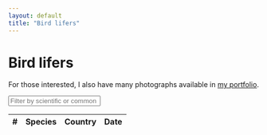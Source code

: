 ```yaml
---
layout: default
title: "Bird lifers"
---
```


# Bird lifers

For those interested, I also have many photographs available in [my portfolio](https://chrisdown.photo/).

<link rel="stylesheet" href="https://unpkg.com/leaflet@1.7.1/dist/leaflet.css"/>
<script src="https://unpkg.com/leaflet@1.7.1/dist/leaflet.js"></script>
<link rel="stylesheet" href="https://cdnjs.cloudflare.com/ajax/libs/leaflet.fullscreen/3.0.1/Control.FullScreen.min.css" />
<script src="https://cdnjs.cloudflare.com/ajax/libs/leaflet.fullscreen/3.0.1/Control.FullScreen.min.js"></script>
<link rel="stylesheet" href="https://cdnjs.cloudflare.com/ajax/libs/leaflet.markercluster/1.4.1/MarkerCluster.css"/>
<link rel="stylesheet" href="https://cdnjs.cloudflare.com/ajax/libs/leaflet.markercluster/1.4.1/MarkerCluster.Default.css"/>
<script src="https://cdnjs.cloudflare.com/ajax/libs/leaflet.markercluster/1.4.1/leaflet.markercluster.js"></script>
<script src="/birds/sorttable.js"></script>

<div id="map"></div>
<div id="filters">
    <input type="text" id="name-filter" placeholder="Filter by scientific or common name..." oninput="applyFilters()">
</div>
<div id="sightings-table-container">
    <table id="sightings-table" class="sortable">
        <thead>
            <tr>
                <th>#</th>
                <th>Species</th>
                <th>Country</th>
                <th>Date</th>
            </tr>
        </thead>
        <tbody>
            <!-- Rows will be added here dynamically -->
        </tbody>
    </table>
</div>

<script>
    const shadowSize = 20;
    const toggleShadows = () => {
        const container = document.getElementById(
            'sightings-table-container');
        const hasTopContent = container.scrollTop > shadowSize;
        const isScrollable = container.scrollHeight > container
            .clientHeight;
        const hasBottomContent = isScrollable && (container.scrollTop <
            container.scrollHeight - container.offsetHeight - shadowSize
        );

        container.classList.toggle('has-top-content', hasTopContent);
        container.classList.toggle('has-bottom-content', hasBottomContent);
    };
    document.addEventListener("DOMContentLoaded", () => {
        const container = document.getElementById(
            'sightings-table-container');
        container.addEventListener('scroll', toggleShadows);
    });

    const map = L.map('map', {
            fullscreenControl: true,
            fullscreenControlOptions: {
                forceSeparateButton: true,
                position: 'topright'
            }
        })
        .fitWorld();

    const zoomLevel = 18;
    L.tileLayer('https://{s}.tile.openstreetmap.org/{z}/{x}/{y}.png', {
            maxZoom: zoomLevel
        })
        .addTo(map);

    const southWest = L.latLng(-90, -180);
    const northEast = L.latLng(90, 180);
    const bounds = L.latLngBounds(southWest, northEast);

    map.setMaxBounds(bounds);
    map.on('drag', function() {
        map.panInsideBounds(bounds, { animate: false });
    });

    L.Control.textbox = L.Control.extend({
        onAdd: function(map) {
            const text = L.DomUtil.create('span');
            text.id = "bird_tips";
            text.innerHTML =
                "<span style='background-color: rgba(255, 255, 255, 0.5); padding: 0.2em'>Click an entry in the table to focus the map</span>";
            return text;
        },
        onRemove: function(map) {}
    });
    L.control.textbox = function(opts) {
        return new L.Control.textbox(opts);
    }
    L.control.textbox({
            position: 'bottomleft'
        })
        .addTo(map);

    const markers = L.markerClusterGroup({
        maxClusterRadius: 25
    });

    const sightings = [["2024-05-26 14:32", "Alpine Swift", "Tachymarptis melba", 40.6443407, 14.6107429, "Italy"], ["2024-05-25 14:23", "Sardinian Warbler", "Curruca melanocephala", 40.6490226, 14.6176381, "Italy"], ["2024-05-25 14:22", "Spotted Flycatcher", "Muscicapa striata", 40.6491529, 14.617778, "Italy"], ["2024-05-25 09:25", "European Serin", "Serinus serinus", 40.6503568, 14.6421236, "Italy"], ["2024-05-24 13:48", "Italian Sparrow", "Passer italiae", 40.6494499, 14.4087511, "Italy"], ["2024-05-24 13:41", "Yellow-legged Gull", "Larus michahellis", 40.6494385, 14.4087543, "Italy"], ["2024-05-19 22:41", "Boat-tailed Grackle", "Quiscalus major", 40.5907086, -73.6041775, "United States"], ["2024-05-19 22:39", "Piping Plover", "Charadrius melodus", 40.5906904, -73.6049041, "United States"], ["2024-05-19 14:22", "White-eyed Vireo", "Vireo griseus", 40.6178467, -73.8254754, "United States"], ["2024-05-19 14:03", "Eastern Towhee", "Pipilo erythrophthalmus", 40.621966, -73.8272467, "United States"], ["2024-05-19 13:32", "Red-breasted Merganser", "Mergus serrator", 40.6212115, -73.8315538, "United States"], ["2024-05-19 13:30", "American Oystercatcher", "Haematopus palliatus", 40.6211977, -73.8315216, "United States"], ["2024-05-19 13:00", "White-rumped Sandpiper", "Calidris fuscicollis", 40.6156693, -73.8336497, "United States"], ["2024-05-19 12:25", "Least Tern", "Sternula antillarum", 40.6161075, -73.8287195, "United States"], ["2024-05-19 12:20", "Willow Flycatcher", "Empidonax traillii", 40.6163313, -73.8274135, "United States"], ["2024-05-19 11:26", "Carolina Chickadee", "Poecile carolinensis", 40.6205174, -73.8239245, "United States"], ["2024-05-19 11:04", "Ruddy Duck", "Oxyura jamaicensis", 40.6213356, -73.8227259, "United States"], ["2024-05-19 10:37", "Blackpoll Warbler", "Setophaga striata", 40.6184987, -73.8237163, "United States"], ["2024-05-13 23:08", "Great Black-backed Gull", "Larus marinus", 40.7851345, -73.9667263, "United States"], ["2024-05-12 23:37", "Blue-grey Gnatcatcher", "Polioptila caerulea", 41.5028442, -74.54906, "United States"], ["2024-05-12 23:29", "Cerulean Warbler", "Setophaga cerulea", 41.5024245, -74.5495603, "United States"], ["2024-05-12 21:43", "Red-eyed Vireo", "Vireo olivaceus", 41.5381751, -74.5188497, "United States"], ["2024-05-12 19:06", "Carolina Wren", "Thryothorus ludovicianus", 41.7151827, -74.1380997, "United States"], ["2024-05-12 18:30", "Tufted Titmouse", "Baeolophus bicolor", 41.7200376, -74.1391076, "United States"], ["2024-05-12 18:30", "Eastern Phoebe", "Sayornis phoebe", 41.7200376, -74.1391076, "United States"], ["2024-05-12 18:01", "Field Sparrow", "Spizella pusilla", 41.7176267, -74.1389068, "United States"], ["2024-05-12 17:53", "Red-shouldered Hawk", "Buteo lineatus", 41.7153239, -74.1382602, "United States"], ["2024-05-11 21:47", "Eastern Bluebird", "Sialia sialis", 41.2916943, -72.6131297, "United States"], ["2024-05-11 21:15", "Glossy Ibis", "Plegadis falcinellus", 41.253697279944525, -72.54243210179938, "United States"], ["2024-05-11 21:05", "Orchard Oriole", "Icterus spurius", 41.292433, -72.6120903, "United States"], ["2024-05-09 15:04", "Marsh Wren", "Cistothorus palustris", 47.6563926, -122.2966552, "United States"], ["2024-05-09 15:01", "Cedar Waxwing", "Bombycilla cedrorum", 47.656392, -122.2963107, "United States"], ["2024-05-09 14:40", "Brown Creeper", "Certhia americana", 47.6561376, -122.2916461, "United States"], ["2024-05-09 14:28", "Northern Flicker", "Colaptes auratus", 47.6558958, -122.2910698, "United States"], ["2024-05-09 14:16", "Golden-crowned Sparrow", "Zonotrichia atricapilla", 47.6542126, -122.2923522, "United States"], ["2024-05-06 21:06", "Sora", "Porzana carolina", 41.6250414, -83.2019617, "United States"], ["2024-05-06 10:24", "Glaucous Gull", "Larus hyperboreus", 41.628270598000015, -83.20059448599999, "United States"], ["2024-05-06 10:24", "Bonaparte's Gull", "Chroicocephalus philadelphia", 41.62827059792516, -83.20059448558548, "United States"], ["2024-05-06 00:14", "Trumpeter Swan", "Cygnus buccinator", 41.607937004050264, -83.10270735923079, "United States"], ["2024-05-05 21:33", "American Coot", "Fulica americana", 41.6261582, -83.1882907, "United States"], ["2024-05-05 16:32", "Brown Thrasher", "Toxostoma rufum", 41.6284047, -83.1930356, "United States"], ["2024-05-05 15:43", "Forster's Tern", "Sterna forsteri", 41.6291468, -83.1935655, "United States"], ["2024-05-05 15:42", "Blue-winged Warbler", "Vermivora cyanoptera", 41.6291468, -83.1935655, "United States"], ["2024-05-05 14:40", "Magnolia Warbler", "Setophaga magnolia", 41.6291745, -83.1935798, "United States"], ["2024-05-05 13:37", "Bay-breasted Warbler", "Setophaga castanea", 41.6290989, -83.193577, "United States"], ["2024-05-04 21:59", "Blackburnian Warbler", "Setophaga fusca", 41.6278623, -83.1923188, "United States"], ["2024-05-04 20:35", "Common Yellowthroat", "Geothlypis trichas", 41.6084298, -83.2086428, "United States"], ["2024-05-04 20:22", "Rose-breasted Grosbeak", "Pheucticus ludovicianus", 41.6102621, -83.2086973, "United States"], ["2024-05-04 19:49", "Veery", "Catharus fuscescens", 41.6086384, -83.2080788, "United States"], ["2024-05-04 16:22", "Scarlet Tanager", "Piranga olivacea", 41.6271943, -83.1909547, "United States"], ["2024-05-04 15:30", "Grey-cheeked Thrush", "Catharus minimus", 41.6268945, -83.1896931, "United States"], ["2024-05-04 14:42", "Merlin", "Falco columbarius", 41.6265065, -83.1872101, "United States"], ["2024-05-04 14:35", "Rusty Blackbird", "Euphagus carolinus", 41.6264741, -83.1874963, "United States"], ["2024-05-04 13:21", "Warbling Vireo", "Vireo gilvus", 41.6277292, -83.1920477, "United States"], ["2024-05-04 13:11", "Lincoln's Sparrow", "Melospiza lincolnii", 41.6275577, -83.1916308, "United States"], ["2024-05-04 13:07", "White-throated Sparrow", "Zonotrichia albicollis", 41.6274733, -83.191713, "United States"], ["2024-05-04 13:00", "Eastern Screech Owl", "Megascops asio", 41.6274004, -83.1918193, "United States"], ["2024-05-04 12:20", "Black-throated Blue Warbler", "Setophaga caerulescens", 41.6279982, -83.1924602, "United States"], ["2024-05-04 12:11", "Red-headed Woodpecker", "Melanerpes erythrocephalus", 41.6282464, -83.1924508, "United States"], ["2024-05-04 11:55", "Northern Parula", "Setophaga americana", 41.6291063, -83.1935418, "United States"], ["2024-05-04 11:48", "Palm Warbler", "Setophaga palmarum", 41.629112, -83.1934999, "United States"], ["2024-05-04 11:41", "Ruby-crowned Kinglet", "Corthylio calendula", 41.628991, -83.1934281, "United States"], ["2024-05-04 11:27", "Nashville Warbler", "Leiothlypis ruficapilla", 41.6290222, -83.1934128, "United States"], ["2024-05-04 11:17", "Myrtle Warbler", "Setophaga coronata", 41.62912, -83.1934902, "United States"], ["2024-05-04 10:53", "Cape May Warbler", "Setophaga tigrina", 41.62916871470567, -83.1931852833179, "United States"], ["2024-04-21 16:19", "Mediterranean Gull", "Ichthyaetus melanocephalus", 52.9663644, 0.6039474, "United Kingdom"], ["2024-04-21 13:45", "Sedge Warbler", "Acrocephalus schoenobaenus", 52.9659223, 0.6037192, "United Kingdom"], ["2024-04-21 11:34", "Ruff", "Calidris pugnax", 52.9686445, 0.6046473, "United Kingdom"], ["2024-04-20 15:22", "Dartford Warbler", "Curruca undata", 52.2578319, 1.6269808, "United Kingdom"], ["2024-04-20 11:50", "Barnacle Goose", "Branta leucopsis", 52.2428317, 1.6267392, "United Kingdom"], ["2024-04-13 15:22", "Eurasian Blackcap", "Sylvia atricapilla", 51.5081063, -0.1757216, "United Kingdom"], ["2024-04-07 16:03", "Sand Martin", "Riparia riparia", 51.4779328, -0.2286148, "United Kingdom"], ["2024-04-07 11:17", "Willow Warbler", "Phylloscopus trochilus", 51.47628, -0.23600909999998976, "United Kingdom"], ["2024-03-29 17:48", "Mandarin Duck", "Aix galericulata", 51.5059188, -0.1679847, "United Kingdom"], ["2024-02-12 12:34", "Great Grey Shrike", "Lanius excubitor", 59.8601002, 17.6337723, "Sweden"], ["2024-02-10 13:56", "Common Goldeneye", "Bucephala clangula", 59.3229375, 18.087791299999992, "Sweden"], ["2024-02-10 11:58", "Hooded Crow", "Corvus cornix", 59.33316600000003, 18.075565399999988, "Sweden"], ["2023-12-14 15:55", "Common Black Hawk", "Buteogallus anthracinus", 9.7788056, -84.6257402, "Costa Rica"], ["2023-12-14 14:52", "Boat-billed Heron", "Cochlearius cochlearius", 9.7881964, -84.6354582, "Costa Rica"], ["2023-12-14 14:39", "Semipalmated Plover", "Charadrius semipalmatus", 9.7866461, -84.6394737, "Costa Rica"], ["2023-12-14 14:21", "Amazon Kingfisher", "Chloroceryle amazona", 9.7844634, -84.6313994, "Costa Rica"], ["2023-12-14 14:06", "Northern Rough-winged Swallow", "Stelgidopteryx serripennis", 9.7789848, -84.6262147, "Costa Rica"], ["2023-12-13 21:06", "Tricolored Heron", "Egretta tricolor", 9.7793099, -84.6374841, "Costa Rica"], ["2023-12-13 20:56", "Mangrove Vireo", "Vireo pallens", 9.7828565, -84.635223, "Costa Rica"], ["2023-12-13 20:43", "White-lored Gnatcatcher", "Polioptila albiloris", 9.7827542, -84.6350527, "Costa Rica"], ["2023-12-13 20:39", "Common Tody-Flycatcher", "Todirostrum cinereum", 9.7828462, -84.6350034, "Costa Rica"], ["2023-12-13 20:38", "Cinnamon Becard", "Pachyramphus cinnamomeus", 9.7828469, -84.6349781, "Costa Rica"], ["2023-12-13 19:54", "Yellow-naped Amazon", "Amazona auropalliata", 9.7605678, -84.6277314, "Costa Rica"], ["2023-12-13 19:46", "Franklin's Gull", "Leucophaeus pipixcan", 9.759086, -84.6281891, "Costa Rica"], ["2023-12-13 19:43", "Laughing Gull", "Leucophaeus atricilla", 9.7593668, -84.6281091, "Costa Rica"], ["2023-12-13 17:23", "Northern Barred Woodcreeper", "Dendrocolaptes sanctithomae", 9.7983046, -84.5968739, "Costa Rica"], ["2023-12-13 17:19", "Streaked Flycatcher", "Myiodynastes maculatus", 9.7986867, -84.5971473, "Costa Rica"], ["2023-12-13 17:18", "Black-bellied Wren", "Pheugopedius fasciatoventris", 9.798634, -84.5970423, "Costa Rica"], ["2023-12-13 17:05", "Spot-crowned Euphonia", "Euphonia imitans", 9.7985377, -84.5976216, "Costa Rica"], ["2023-12-13 17:04", "Gartered Trogon", "Trogon caligatus", 9.7986136, -84.5976239, "Costa Rica"], ["2023-12-13 16:58", "Slaty-headed Tody-Flycatcher", "Poecilotriccus sylvia", 9.7985926, -84.5975313, "Costa Rica"], ["2023-12-13 16:56", "Prothonotary Warbler", "Protonotaria citrea", 9.7985747, -84.5976968, "Costa Rica"], ["2023-12-13 16:44", "Orange-collared Manakin", "Manacus aurantiacus", 9.797471, -84.5988097, "Costa Rica"], ["2023-12-13 16:10", "Rufous Piha", "Lipaugus unirufus", 9.7963876, -84.5993224, "Costa Rica"], ["2023-12-13 15:56", "White-tipped Dove", "Leptotila verreauxi", 9.7959281, -84.5987958, "Costa Rica"], ["2023-12-13 15:33", "Northern Royal Flycatcher", "Onychorhynchus mexicanus", 9.7952591, -84.5992424, "Costa Rica"], ["2023-12-13 15:23", "Grey-headed Tanager", "Eucometis penicillata", 9.7948721, -84.5998017, "Costa Rica"], ["2023-12-13 15:22", "Tawny-winged Woodcreeper", "Dendrocincla anabatina", 9.7948275, -84.5998165, "Costa Rica"], ["2023-12-13 15:17", "White-winged Becard", "Pachyramphus polychopterus", 9.7947828, -84.5999579, "Costa Rica"], ["2023-12-13 15:00", "Double-toothed Kite", "Harpagus bidentatus", 9.794281, -84.6006649, "Costa Rica"], ["2023-12-13 13:57", "Lineated Woodpecker", "Dryocopus lineatus", 9.7608542, -84.5975376, "Costa Rica"], ["2023-12-13 13:50", "Barred Antshrike", "Thamnophilus doliatus", 9.7607056, -84.5976897, "Costa Rica"], ["2023-12-13 13:39", "Rufous-breasted Wren", "Pheugopedius rutilus", 9.7606278, -84.5978418, "Costa Rica"], ["2023-12-13 13:31", "Red-crowned Woodpecker", "Melanerpes rubricapillus", 9.7603987, -84.5985514, "Costa Rica"], ["2023-12-13 13:24", "Western Tanager", "Piranga ludoviciana", 9.7604118, -84.5985569, "Costa Rica"], ["2023-12-13 13:09", "Blue-black Grosbeak", "Cyanoloxia cyanoides", 9.7539687, -84.5921332, "Costa Rica"], ["2023-12-13 13:05", "Blue-black Grassquit", "Volatinia jacarina", 9.7539437, -84.592038, "Costa Rica"], ["2023-12-13 12:53", "Ochre-bellied Flycatcher", "Mionectes oleagineus", 9.7540995, -84.5927397, "Costa Rica"], ["2023-12-12 22:16", "Cinnamon-rumped Seedeater", "Sporophila torqueola", 9.825287, -84.5952697, "Costa Rica"], ["2023-12-12 22:01", "Veracruz Wren", "Campylorhynchus rufinucha", 9.8148673, -84.6091884, "Costa Rica"], ["2023-12-12 21:57", "White-winged Dove", "Zenaida asiatica", 9.8148802, -84.6091427, "Costa Rica"], ["2023-12-12 21:50", "Great Crested Flycatcher", "Myiarchus crinitus", 9.8075408, -84.611209, "Costa Rica"], ["2023-12-12 21:25", "Yellow-throated Vireo", "Vireo flavifrons", 9.8058171, -84.6140952, "Costa Rica"], ["2023-12-12 20:42", "White-browed Gnatcatcher", "Polioptila bilineata", 9.8025484, -84.6128739, "Costa Rica"], ["2023-12-12 20:33", "Grey-crowned Yellowthroat", "Geothlypis poliocephala", 9.8024749, -84.6129596, "Costa Rica"], ["2023-12-12 20:26", "Turquoise-browed Motmot", "Eumomota superciliosa", 9.8026351, -84.613197, "Costa Rica"], ["2023-12-12 20:22", "Purple Gallinule", "Porphyrio martinica", 9.8021558, -84.6138924, "Costa Rica"], ["2023-12-12 20:10", "Northern Waterthrush", "Parkesia noveboracensis", 9.8016544, -84.6141264, "Costa Rica"], ["2023-12-12 20:09", "Mangrove Warbler", "Setophaga petechia", 9.8018188, -84.6140964, "Costa Rica"], ["2023-12-12 20:07", "Least Grebe", "Tachybaptus dominicus", 9.8015632, -84.6141789, "Costa Rica"], ["2023-12-12 19:49", "Pacific Screech Owl", "Megascops cooperi", 9.8208212, -84.6048167, "Costa Rica"], ["2023-12-12 18:21", "Bat Falcon", "Falco rufigularis", 9.8022566, -84.6068723, "Costa Rica"], ["2023-12-12 18:10", "Green-breasted Mango", "Anthracothorax prevostii", 9.7803173, -84.6062212, "Costa Rica"], ["2023-12-12 17:38", "Fiery-billed Aracari", "Pteroglossus frantzii", 9.7742462, -84.6045427, "Costa Rica"], ["2023-12-12 17:23", "Riverside Wren", "Cantorchilus semibadius", 9.7740133, -84.602311, "Costa Rica"], ["2023-12-12 17:23", "Black-hooded Antshrike", "Thamnophilus bridgesi", 9.774188, -84.6022753, "Costa Rica"], ["2023-12-12 16:59", "Plain Xenops", "Xenops minutus", 9.7722049, -84.6025996, "Costa Rica"], ["2023-12-12 16:57", "Dot-winged Antwren", "Microrhopias quixensis", 9.7720045, -84.6020712, "Costa Rica"], ["2023-12-12 16:48", "Trilling Gnatwren", "Ramphocaenus melanurus", 9.7718728, -84.6025573, "Costa Rica"], ["2023-12-12 16:37", "Blue-crowned Manakin", "Lepidothrix coronata", 9.7715346, -84.6033216, "Costa Rica"], ["2023-12-12 16:19", "Dusky-capped Flycatcher", "Myiarchus tuberculifer", 9.7711082, -84.6067893, "Costa Rica"], ["2023-12-12 16:15", "Black-striped Woodcreeper", "Xiphorhynchus lachrymosus", 9.7709994, -84.606996, "Costa Rica"], ["2023-12-12 15:58", "Slaty-tailed Trogon", "Trogon massena", 9.771247, -84.6083586, "Costa Rica"], ["2023-12-12 15:35", "Tropical Parula", "Setophaga pitiayumi", 9.7716442, -84.6048101, "Costa Rica"], ["2023-12-12 15:32", "Wedge-billed Woodcreeper", "Glyphorynchus spirurus", 9.7716915, -84.6048142, "Costa Rica"], ["2023-12-12 15:18", "White-shouldered Tanager", "Loriotus luctuosus", 9.7719052, -84.6043096, "Costa Rica"], ["2023-12-12 15:13", "Ruddy Quail-Dove", "Geotrygon montana", 9.7721785, -84.6038727, "Costa Rica"], ["2023-12-12 15:04", "Stripe-throated Hermit", "Phaethornis striigularis", 9.7732194, -84.6034512, "Costa Rica"], ["2023-12-12 14:43", "Ruddy-tailed Flycatcher", "Terenotriccus erythrurus", 9.7740824, -84.6047093, "Costa Rica"], ["2023-12-12 14:20", "Black-throated Trogon", "Trogon rufus", 9.7779325, -84.6051494, "Costa Rica"], ["2023-12-12 14:10", "White-whiskered Puffbird", "Malacoptila panamensis", 9.7780919, -84.605398, "Costa Rica"], ["2023-12-12 13:37", "White-necked Jacobin", "Florisuga mellivora", 9.780871, -84.606192, "Costa Rica"], ["2023-12-12 13:04", "Orange-billed Sparrow", "Arremon aurantiirostris", 9.75603, -84.6072953, "Costa Rica"], ["2023-12-12 12:56", "Wood Thrush", "Hylocichla mustelina", 9.7549545, -84.6067146, "Costa Rica"], ["2023-12-12 12:51", "Long-billed Hermit", "Phaethornis longirostris", 9.7550435, -84.6067846, "Costa Rica"], ["2023-12-12 12:51", "Chestnut-backed Antbird", "Poliocrania exsul", 9.7550012, -84.6068503, "Costa Rica"], ["2023-12-12 12:47", "Dusky Antbird", "Cercomacroides tyrannina", 9.7554451, -84.6072451, "Costa Rica"], ["2023-12-12 12:47", "Cocoa Woodcreeper", "Xiphorhynchus susurrans", 9.7554451, -84.6072451, "Costa Rica"], ["2023-12-12 12:43", "Red-crowned Ant Tanager", "Habia rubica", 9.7554797, -84.607414, "Costa Rica"], ["2023-12-12 12:40", "Grey-chested Dove", "Leptotila cassinii", 9.7554087, -84.6071512, "Costa Rica"], ["2023-12-12 12:32", "Broad-winged Hawk", "Buteo platypterus", 9.7566932, -84.6087276, "Costa Rica"], ["2023-12-12 12:18", "Grey-capped Flycatcher", "Myiozetetes granadensis", 9.7564246, -84.6109586, "Costa Rica"], ["2023-12-12 12:18", "Ruddy Ground Dove", "Columbina talpacoti", 9.7564246, -84.6109586, "Costa Rica"], ["2023-12-11 13:37", "Rufous-tailed Jacamar", "Galbula ruficauda", 9.771055, -84.6278346, "Costa Rica"], ["2023-12-11 13:21", "Streak-headed Woodcreeper", "Lepidocolaptes souleyetii", 9.7732949, -84.6262836, "Costa Rica"], ["2023-12-11 13:14", "Mourning Warbler", "Geothlypis philadelphia", 9.7750746, -84.6264365, "Costa Rica"], ["2023-12-11 13:04", "Black-headed Trogon", "Trogon melanocephalus", 9.7769885, -84.626311, "Costa Rica"], ["2023-12-11 13:00", "Crested Caracara", "Caracara plancus", 9.7781269, -84.6262046, "Costa Rica"], ["2023-12-11 12:57", "Grey Hawk", "Buteo plagiatus", 9.7782692, -84.6260694, "Costa Rica"], ["2023-12-11 12:47", "Tropical Mockingbird", "Mimus gilvus", 9.7792771, -84.6353697, "Costa Rica"], ["2023-12-11 12:35", "Rose-throated Becard", "Pachyramphus aglaiae", 9.7815927, -84.6364604, "Costa Rica"], ["2023-12-11 12:29", "Blue-throated Sapphire", "Chlorestes eliciae", 9.7786085, -84.6347234, "Costa Rica"], ["2023-12-11 12:28", "Costa Rican Pygmy Owl", "Glaucidium costaricanum", 9.7785654, -84.6347007, "Costa Rica"], ["2023-12-11 12:07", "Bullock's Oriole", "Icterus bullockii", 9.7788418, -84.6338374, "Costa Rica"], ["2023-12-11 12:07", "Laughing Falcon", "Herpetotheres cachinnans", 9.7788418, -84.6338374, "Costa Rica"], ["2023-12-11 12:07", "Inca Dove", "Columbina inca", 9.778841799999995, -84.63383740000002, "Costa Rica"], ["2023-12-11 12:07", "Black-and-white Owl", "Strix nigrolineata", 9.7788418, -84.6338374, "Costa Rica"], ["2023-12-11 12:07", "Streak-backed Oriole", "Icterus pustulatus", 9.778841799999995, -84.63383740000002, "Costa Rica"], ["2023-12-11 12:07", "Rufous-backed Wren", "Campylorhynchus capistratus", 9.778841799999995, -84.63383740000002, "Costa Rica"], ["2023-12-10 22:23", "Neotropic Cormorant", "Nannopterum brasilianum", 9.789265, -84.644149, "Costa Rica"], ["2023-12-10 22:21", "Elegant Tern", "Thalasseus elegans", 9.7890845, -84.644399, "Costa Rica"], ["2023-12-10 22:21", "Royal Tern", "Thalasseus maximus", 9.7890736, -84.6444906, "Costa Rica"], ["2023-12-10 22:21", "Black Skimmer", "Rynchops niger", 9.7890713, -84.6445418, "Costa Rica"], ["2023-12-10 22:00", "Anhinga", "Anhinga anhinga", 9.7837721, -84.6312327, "Costa Rica"], ["2023-12-10 22:00", "Belted Kingfisher", "Megaceryle alcyon", 9.7837721, -84.6312327, "Costa Rica"], ["2023-12-10 21:53", "Green Kingfisher", "Chloroceryle americana", 9.7821294, -84.6304343, "Costa Rica"], ["2023-12-10 21:42", "Southern Lapwing", "Vanellus chilensis", 9.7827387, -84.6186645, "Costa Rica"], ["2023-12-10 21:39", "Double-striped Thick-knee", "Burhinus bistriatus", 9.7865053, -84.6174344, "Costa Rica"], ["2023-12-10 21:39", "American White Ibis", "Eudocimus albus", 9.7866498, -84.6171296, "Costa Rica"], ["2023-12-10 21:28", "Northern Jacana", "Jacana spinosa", 9.7866525, -84.6176964, "Costa Rica"], ["2023-12-10 21:21", "Lesser Yellowlegs", "Tringa flavipes", 9.7846219, -84.6193967, "Costa Rica"], ["2023-12-10 21:08", "Groove-billed Ani", "Crotophaga sulcirostris", 9.7798422, -84.6198874, "Costa Rica"], ["2023-12-10 21:02", "Wood Stork", "Mycteria americana", 9.7800069, -84.6214077, "Costa Rica"], ["2023-12-10 20:59", "Yellow-crowned Night Heron", "Nyctanassa violacea", 9.7813134, -84.6221461, "Costa Rica"], ["2023-12-10 20:58", "Roseate Spoonbill", "Platalea ajaja", 9.7814644, -84.6219586, "Costa Rica"], ["2023-12-10 20:58", "Bobolink", "Dolichonyx oryzivorus", 9.7814644, -84.6219586, "Costa Rica"], ["2023-12-10 20:50", "Yellow-headed Caracara", "Milvago chimachima", 9.7818276, -84.6222715, "Costa Rica"], ["2023-12-10 20:47", "Green Heron", "Butorides virescens", 9.7816396, -84.6229625, "Costa Rica"], ["2023-12-10 20:39", "Little Blue Heron", "Egretta caerulea", 9.7810521, -84.6242672, "Costa Rica"], ["2023-12-10 20:33", "Bare-throated Tiger Heron", "Tigrisoma mexicanum", 9.7797287, -84.6257539, "Costa Rica"], ["2023-12-10 20:32", "Spotted Sandpiper", "Actitis macularius", 9.77933, -84.6261381, "Costa Rica"], ["2023-12-10 20:30", "Mangrove Swallow", "Tachycineta albilinea", 9.7788888, -84.6257992, "Costa Rica"], ["2023-12-10 20:29", "Muscovy Duck", "Cairina moschata", 9.77888879999999, -84.62579920000002, "Costa Rica"], ["2023-12-10 12:03", "Crested Guan", "Penelope purpurascens", 10.3069603, -84.8118348, "Costa Rica"], ["2023-12-09 19:09", "Slaty-backed Nightingale-Thrush", "Catharus fuscater", 10.3052669, -84.8173698, "Costa Rica"], ["2023-12-09 19:08", "Ruddy-capped Nightingale-Thrush", "Catharus frantzii", 10.305157, -84.8171894, "Costa Rica"], ["2023-12-09 18:38", "Chiriqui Quail-Dove", "Zentrygon chiriquensis", 10.3054819, -84.8141635, "Costa Rica"], ["2023-12-09 16:24", "Green Hermit", "Phaethornis guy", 10.281017, -84.7891428, "Costa Rica"], ["2023-12-09 16:24", "Silver-throated Tanager", "Tangara icterocephala", 10.281017, -84.7891428, "Costa Rica"], ["2023-12-09 15:34", "Cinnamon-bellied Saltator", "Saltator grandis", 10.2821155, -84.7906316, "Costa Rica"], ["2023-12-09 15:31", "Golden-winged Warbler", "Vermivora chrysoptera", 10.2820769, -84.7905738, "Costa Rica"], ["2023-12-09 15:31", "Brown-crested Flycatcher", "Myiarchus tyrannulus", 10.282051, -84.7905357, "Costa Rica"], ["2023-12-09 15:16", "Chestnut-sided Warbler", "Setophaga pensylvanica", 10.2819914, -84.7899065, "Costa Rica"], ["2023-12-09 14:39", "Rufous-and-white Wren", "Thryophilus rufalbus", 10.2818299, -84.7885152, "Costa Rica"], ["2023-12-09 13:53", "Great Black Hawk", "Buteogallus urubitinga", 10.2808771, -84.7912336, "Costa Rica"], ["2023-12-09 13:19", "Hepatic Tanager", "Piranga hepatica", 10.2808932, -84.7915594, "Costa Rica"], ["2023-12-09 13:17", "Chestnut-capped Brushfinch", "Arremon brunneinucha", 10.2809661, -84.7915123, "Costa Rica"], ["2023-12-09 12:56", "Hoffmann's Woodpecker", "Melanerpes hoffmannii", 10.281285, -84.7915659, "Costa Rica"], ["2023-12-09 12:44", "Ruddy Pigeon", "Patagioenas subvinacea", 10.2811895, -84.7915747, "Costa Rica"], ["2023-12-09 12:35", "Blue-vented Hummingbird", "Saucerottia hoffmanni", 10.2811032, -84.7919365, "Costa Rica"], ["2023-12-09 12:31", "Collared Trogon", "Trogon collaris", 10.2812697, -84.7913981, "Costa Rica"], ["2023-12-08 21:38", "Barred Forest Falcon", "Micrastur ruficollis", 10.3025079, -84.7958787, "Costa Rica"], ["2023-12-08 21:16", "Spotted Woodcreeper", "Xiphorhynchus erythropygius", 10.3057682, -84.7941382, "Costa Rica"], ["2023-12-08 19:39", "Resplendent Quetzal", "Pharomachrus mocinno", 10.301548, -84.7933912, "Costa Rica"], ["2023-12-08 19:30", "Ruddy Treerunner", "Margarornis rubiginosus", 10.3015459, -84.7937052, "Costa Rica"], ["2023-12-08 19:30", "Lineated Foliage-gleaner", "Syndactyla subalaris", 10.3015342, -84.7936445, "Costa Rica"], ["2023-12-08 19:11", "Common Bush Tanager", "Chlorospingus flavopectus", 10.3016685, -84.7936958, "Costa Rica"], ["2023-12-08 19:10", "Grey-breasted Wood Wren", "Henicorhina leucophrys", 10.3018224, -84.7938521, "Costa Rica"], ["2023-12-08 18:59", "Azure-hooded Jay", "Cyanolyca cucullata", 10.3021925, -84.7944301, "Costa Rica"], ["2023-12-08 17:36", "Collared Whitestart", "Myioborus torquatus", 10.3063225, -84.8073533, "Costa Rica"], ["2023-12-08 17:35", "Spotted Barbtail", "Premnoplex brunnescens", 10.3063297, -84.8073993, "Costa Rica"], ["2023-12-08 17:34", "Orange-fronted Parakeet", "Eupsittula canicularis", 10.3063412, -84.8074178, "Costa Rica"], ["2023-12-08 17:22", "Slate-throated Whitestart", "Myioborus miniatus", 10.3073517, -84.8054012, "Costa Rica"], ["2023-12-08 17:22", "Swainson's Thrush", "Catharus ustulatus", 10.3073517, -84.8054012, "Costa Rica"], ["2023-12-08 17:22", "Kentucky Warbler", "Geothlypis formosa", 10.3073517, -84.8054012, "Costa Rica"], ["2023-12-08 17:22", "Yellowish Flycatcher", "Empidonax flavescens", 10.3073517, -84.8054012, "Costa Rica"], ["2023-12-08 17:06", "Brown Jay", "Psilorhinus morio", 10.306692, -84.8040664, "Costa Rica"], ["2023-12-08 16:58", "White-throated Spadebill", "Platyrinchus mystaceus", 10.3071112, -84.8021763, "Costa Rica"], ["2023-12-08 16:41", "Ochraceous Wren", "Troglodytes ochraceus", 10.3083447, -84.7995966, "Costa Rica"], ["2023-12-08 16:04", "Black-eared Warbler", "Basileuterus melanotis", 10.3073254, -84.7961984, "Costa Rica"], ["2023-12-08 16:04", "Golden-crowned Warbler", "Basileuterus culicivorus", 10.3073537, -84.7961525, "Costa Rica"], ["2023-12-08 15:35", "Northern Tufted Flycatcher", "Mitrephanes phaeocercus", 10.3049958, -84.7999572, "Costa Rica"], ["2023-12-08 15:20", "Scarlet-thighed Dacnis", "Dacnis venusta", 10.3063318, -84.8027533, "Costa Rica"], ["2023-12-08 14:50", "Squirrel Cuckoo", "Piaya cayana", 10.3085895, -84.8045933, "Costa Rica"], ["2023-12-08 14:34", "Mountain Thrush", "Turdus plebejus", 10.3078754, -84.8054867, "Costa Rica"], ["2023-12-08 14:25", "Slaty Antwren", "Myrmotherula schisticolor", 10.3072892, -84.8060657, "Costa Rica"], ["2023-12-08 14:23", "Ruby-throated Hummingbird", "Archilochus colubris", 10.307152, -84.8058036, "Costa Rica"], ["2023-12-08 14:23", "Cabanis's Wren", "Cantorchilus modestus", 10.307152, -84.8058036, "Costa Rica"], ["2023-12-08 14:23", "Wilson's Warbler", "Cardellina pusilla", 10.307152, -84.8058036, "Costa Rica"], ["2023-12-08 14:06", "Chestnut-capped Warbler", "Basileuterus delattrii", 10.3069075, -84.8058771, "Costa Rica"], ["2023-12-08 14:04", "Stripe-tailed Hummingbird", "Eupherusa eximia", 10.3068966, -84.8060436, "Costa Rica"], ["2023-12-08 13:58", "Lesser Violetear", "Colibri cyanotus", 10.3069317, -84.806056, "Costa Rica"], ["2023-12-08 13:58", "Mountain Elaenia", "Elaenia frantzii", 10.3069317, -84.806056, "Costa Rica"], ["2023-12-08 13:58", "Olivaceous Woodcreeper", "Sittasomus griseicapillus", 10.3069317, -84.806056, "Costa Rica"], ["2023-12-08 13:58", "Yellow-faced Grassquit", "Tiaris olivaceus", 10.3068949, -84.8060127, "Costa Rica"], ["2023-12-08 13:49", "White-naped Brushfinch", "Atlapetes albinucha", 10.3070651, -84.8059717, "Costa Rica"], ["2023-12-08 13:46", "Philadelphia Vireo", "Vireo philadelphicus", 10.3071607, -84.8061946, "Costa Rica"], ["2023-12-08 13:45", "Mistletoe Tyrannulet", "Zimmerius parvus", 10.3071607, -84.8061946, "Costa Rica"], ["2023-12-08 13:45", "Black-throated Green Warbler", "Setophaga virens", 10.3071607, -84.8061946, "Costa Rica"], ["2023-12-08 13:45", "Black-and-white Warbler", "Mniotilta varia", 10.3071607, -84.8061946, "Costa Rica"], ["2023-12-08 13:45", "Lesser Greenlet", "Pachysylvia decurtata", 10.3071248, -84.8062235, "Costa Rica"], ["2023-12-08 13:33", "Tennessee Warbler", "Leiothlypis peregrina", 10.3066441, -84.8075288, "Costa Rica"], ["2023-12-08 13:28", "Magenta-throated Woodstar", "Philodice bryantae", 10.3059219, -84.8076995, "Costa Rica"], ["2023-12-08 13:04", "Lesson's Motmot", "Momotus lessonii", 10.3070043, -84.8118562, "Costa Rica"], ["2023-12-08 12:47", "Grey-headed Chachalaca", "Ortalis cinereiceps", 10.3076449, -84.812061, "Costa Rica"], ["2023-12-08 12:29", "House Wren", "Troglodytes aedon", 10.308005, -84.812503, "Costa Rica"], ["2023-12-08 12:29", "Golden-olive Woodpecker", "Colaptes rubiginosus", 10.308005, -84.812503, "Costa Rica"], ["2023-12-08 12:17", "Black Guan", "Chamaepetes unicolor", 10.3069429, -84.8118448, "Costa Rica"], ["2023-12-08 12:13", "Emerald Toucanet", "Aulacorhynchus prasinus", 10.3069217, -84.8119724, "Costa Rica"], ["2023-12-08 12:13", "Golden-browed Chlorophonia", "Chlorophonia callophrys", 10.3069217, -84.8119724, "Costa Rica"], ["2023-12-08 12:07", "White-fronted Amazon", "Amazona albifrons", 10.3069161, -84.8118401, "Costa Rica"], ["2023-12-06 11:54", "Orange-chinned Parakeet", "Brotogeris jugularis", 10.687002600000012, -84.1808062, "Costa Rica"], ["2023-12-06 11:54", "White-crowned Parrot", "Pionus senilis", 10.687002600000012, -84.1808062, "Costa Rica"], ["2023-12-06 11:54", "Chestnut-colored Woodpecker", "Celeus castaneus", 10.687002600000012, -84.1808062, "Costa Rica"], ["2023-12-05 13:50", "Summer Tanager", "Piranga rubra", 10.6869493, -84.1805809, "Costa Rica"], ["2023-12-05 13:14", "Plain-colored Tanager", "Tangara inornata", 10.686579, -84.1806251, "Costa Rica"], ["2023-12-05 13:14", "Pale-billed Woodpecker", "Campephilus guatemalensis", 10.6866179, -84.1807758, "Costa Rica"], ["2023-12-05 12:24", "Yellow-throated Toucan", "Ramphastos ambiguus", 10.6866272, -84.1805317, "Costa Rica"], ["2023-12-05 12:22", "Red-capped Manakin", "Ceratopipra mentalis", 10.6866223, -84.1805272, "Costa Rica"], ["2023-12-04 23:19", "Yellow-crowned Euphonia", "Euphonia luteicapilla", 10.6868707, -84.180537, "Costa Rica"], ["2023-12-04 23:19", "Boat-billed Flycatcher", "Megarynchus pitangua", 10.6868707, -84.180537, "Costa Rica"], ["2023-12-04 19:34", "White-collared Manakin", "Manacus candei", 10.6883973, -84.1798237, "Costa Rica"], ["2023-12-04 17:13", "Olive-backed Euphonia", "Euphonia gouldi", 10.6869272, -84.180662, "Costa Rica"], ["2023-12-04 16:36", "Variable Seedeater", "Sporophila corvina", 10.6869684, -84.1806534, "Costa Rica"], ["2023-12-04 14:20", "Social Flycatcher", "Myiozetetes similis", 10.6869599, -84.1805892, "Costa Rica"], ["2023-12-04 14:13", "Red-legged Honeycreeper", "Cyanerpes cyaneus", 10.6869906, -84.1806417, "Costa Rica"], ["2023-12-04 14:12", "Black-cowled Oriole", "Icterus prosthemelas", 10.6870183, -84.1806052, "Costa Rica"], ["2023-12-04 12:38", "Brown-hooded Parrot", "Pyrilia haematotis", 10.6867123, -84.1804142, "Costa Rica"], ["2023-12-04 12:07", "Scarlet Macaw", "Ara macao", 10.687016, -84.1806763, "Costa Rica"], ["2023-12-03 23:08", "Ringed Kingfisher", "Megaceryle torquata", 10.6870882, -84.1806016, "Costa Rica"], ["2023-12-03 23:06", "Red-lored Amazon", "Amazona autumnalis", 10.6871051, -84.180629, "Costa Rica"], ["2023-12-03 23:01", "Golden-hooded Tanager", "Stilpnia larvata", 10.6870829, -84.1806141, "Costa Rica"], ["2023-12-03 22:58", "Collared Aracari", "Pteroglossus torquatus", 10.6870724, -84.1806218, "Costa Rica"], ["2023-12-03 22:27", "Great Curassow", "Crax rubra", 10.6870353, -84.180556, "Costa Rica"], ["2023-12-03 22:23", "Green Honeycreeper", "Chlorophanes spiza", 10.6870693, -84.1806191, "Costa Rica"], ["2023-12-03 22:05", "Baltimore Oriole", "Icterus galbula", 10.6871269, -84.1806074, "Costa Rica"], ["2023-12-03 22:05", "Keel-billed Toucan", "Ramphastos sulfuratus", 10.6871269, -84.1806074, "Costa Rica"], ["2023-12-03 22:04", "Black-cheeked Woodpecker", "Melanerpes pucherani", 10.6871269, -84.1806074, "Costa Rica"], ["2023-12-03 21:18", "Montezuma Oropendola", "Psarocolius montezuma", 10.6866409, -84.1807701, "Costa Rica"], ["2023-12-03 21:18", "Buff-throated Saltator", "Saltator maximus", 10.686605599999995, -84.18077070000001, "Costa Rica"], ["2023-12-03 21:18", "Melodious Blackbird", "Dives dives", 10.686605599999995, -84.18077070000001, "Costa Rica"], ["2023-12-03 21:18", "Yellow-throated Euphonia", "Euphonia hirundinacea", 10.686605599999995, -84.18077070000001, "Costa Rica"], ["2023-12-03 21:18", "Palm Tanager", "Thraupis palmarum", 10.686605599999995, -84.18077070000001, "Costa Rica"], ["2023-12-03 21:18", "King Vulture", "Sarcoramphus papa", 10.6866056, -84.1807707, "Costa Rica"], ["2023-12-03 18:37", "Clay-colored Thrush", "Turdus grayi", 10.2043751, -84.1615739, "Costa Rica"], ["2023-12-03 18:36", "Blue-and-white Swallow", "Pygochelidon cyanoleuca", 10.2044149, -84.1615692, "Costa Rica"], ["2023-12-03 18:36", "Rufous-tailed Hummingbird", "Amazilia tzacatl", 10.2043643, -84.1615854, "Costa Rica"], ["2023-12-03 17:50", "Green Thorntail", "Discosura conversii", 10.2042136, -84.1620478, "Costa Rica"], ["2023-12-03 17:48", "Black Vulture", "Coragyps atratus", 10.204205, -84.162082, "Costa Rica"], ["2023-12-03 17:20", "Rufous-collared Sparrow", "Zonotrichia capensis", 10.2039856, -84.1620934, "Costa Rica"], ["2023-12-03 17:06", "Purple-throated Mountaingem", "Lampornis calolaemus", 10.2042037, -84.1620223, "Costa Rica"], ["2023-12-03 17:06", "Coppery-headed Emerald", "Microchera cupreiceps", 10.204234, -84.1619884, "Costa Rica"], ["2023-12-03 16:39", "Green-crowned Brilliant", "Heliodoxa jacula", 10.2041948, -84.1620326, "Costa Rica"], ["2023-12-03 16:38", "Violet Sabrewing", "Campylopterus hemileucurus", 10.204242, -84.1620503, "Costa Rica"], ["2023-12-03 16:37", "Great Kiskadee", "Pitangus sulphuratus", 10.2041723, -84.1620386, "Costa Rica"], ["2023-12-03 14:42", "Scarlet-rumped Tanager", "Ramphocelus passerinii", 10.2043417, -84.161544, "Costa Rica"], ["2023-12-03 14:40", "Tropical Kingbird", "Tyrannus melancholicus", 10.2043815, -84.1615638, "Costa Rica"], ["2023-12-03 14:40", "Blue-grey Tanager", "Thraupis episcopus", 10.2043815, -84.1615638, "Costa Rica"], ["2023-12-03 14:40", "Finsch's Parakeet", "Psittacara finschi", 10.204381500000036, -84.16156380000001, "Costa Rica"], ["2023-12-03 14:40", "Black-bellied Hummingbird", "Eupherusa nigriventris", 10.204381500000036, -84.16156380000001, "Costa Rica"], ["2023-10-25 11:56", "Bearded Reedling", "Panurus biarmicus", 52.965005, 0.6035419, "United Kingdom"], ["2023-10-25 11:34", "European Golden Plover", "Pluvialis apricaria", 52.9693083, 0.6070635, "United Kingdom"], ["2023-10-25 11:21", "Little Stint", "Calidris minuta", 52.9696765, 0.6068388, "United Kingdom"], ["2023-10-25 11:12", "Northern Pintail", "Anas acuta", 52.9693183, 0.6069396, "United Kingdom"], ["2023-10-25 09:21", "Sanderling", "Calidris alba", 52.9761136, 0.6040058, "United Kingdom"], ["2023-10-24 12:03", "Water Pipit", "Anthus spinoletta", 52.9560673, 1.0582827, "United Kingdom"], ["2023-10-24 11:49", "Common Snipe", "Gallinago gallinago", 52.9560474, 1.0582331, "United Kingdom"], ["2023-10-24 11:48", "Water Rail", "Rallus aquaticus", 52.9525002, 1.0486335, "United Kingdom"], ["2023-10-24 11:38", "Fieldfare", "Turdus pilaris", 52.9560727, 1.0582338, "United Kingdom"], ["2023-10-24 10:08", "Brant Goose", "Branta bernicla", 52.95693029315825, 1.052026489872702, "United Kingdom"], ["2023-10-24 09:08", "Meadow Pipit", "Anthus pratensis", 52.9613219, 1.0204737, "United Kingdom"], ["2023-10-24 07:59", "Cetti's Warbler", "Cettia cetti", 52.9602781, 1.0183197, "United Kingdom"], ["2023-10-24 07:51", "Eurasian Skylark", "Alauda arvensis", 52.95635699999998, 1.0175437999999701, "United Kingdom"], ["2023-10-23 16:09", "Pink-footed Goose", "Anser brachyrhynchus", 52.8625865, 0.4483559, "United Kingdom"], ["2023-10-15 13:30", "Common Reed Bunting", "Emberiza schoeniclus", 51.37740340000001, 0.7833990999999685, "United Kingdom"], ["2023-10-15 13:30", "Grey Plover", "Pluvialis squatarola", 51.37740340000001, 0.7833990999999685, "United Kingdom"], ["2023-10-15 13:30", "Ruddy Turnstone", "Arenaria interpres", 51.37740340000001, 0.7833990999999685, "United Kingdom"], ["2023-10-15 13:30", "European Stonechat", "Saxicola rubicola", 51.37740340000001, 0.7833990999999685, "United Kingdom"], ["2023-10-15 13:30", "Dunlin", "Calidris alpina", 51.37740340000001, 0.7833990999999685, "United Kingdom"], ["2023-10-15 13:30", "Rook", "Corvus frugilegus", 51.37740340000001, 0.7833990999999685, "United Kingdom"], ["2023-10-15 13:30", "Western Marsh Harrier", "Circus aeruginosus", 51.37740340000001, 0.7833990999999685, "United Kingdom"], ["2023-09-30 15:58", "Green Sandpiper", "Tringa ochropus", 43.544506, 3.9064692, "France"], ["2023-09-30 15:58", "Little Ringed Plover", "Charadrius dubius", 43.544506, 3.9064692, "France"], ["2023-09-30 14:11", "Greater Flamingo", "Phoenicopterus roseus", 43.5498799, 3.9067726, "France"], ["2023-09-30 13:10", "Black-winged Stilt", "Himantopus himantopus", 43.5540143, 3.904057099999989, "France"], ["2023-09-30 13:10", "Western Cattle Egret", "Bubulcus ibis", 43.5540143, 3.904057099999989, "France"], ["2023-09-29 10:49", "Common Kingfisher", "Alcedo atthis", 43.3390960836555, 3.2075424605085914, "France"], ["2023-09-03 21:07", "Chimney Swift", "Chaetura pelagica", 40.6534849, -73.9992697, "United States"], ["2023-09-03 21:07", "American Redstart", "Setophaga ruticilla", 40.6534849, -73.9992697, "United States"], ["2023-09-03 20:27", "Monk Parakeet", "Myiopsitta monachus", 40.6577492, -73.9949739, "United States"], ["2023-09-02 22:53", "Grey Catbird", "Dumetella carolinensis", 40.8617555, -73.9337565, "United States"], ["2023-09-02 22:43", "Northern Cardinal", "Cardinalis cardinalis", 40.8617931, -73.9329672, "United States"], ["2023-09-02 20:30", "American Herring Gull", "Larus smithsonianus", 40.8217573, -73.958113, "United States"], ["2023-09-02 19:26", "Common Grackle", "Quiscalus quiscula", 40.8087537, -73.9668079, "United States"], ["2023-09-02 19:13", "Red-bellied Woodpecker", "Melanerpes carolinus", 40.809254, -73.9661501, "United States"], ["2023-09-02 19:06", "Blue Jay", "Cyanocitta cristata", 40.8089085, -73.9665065, "United States"], ["2023-08-28 15:19", "Great-tailed Grackle", "Quiscalus mexicanus", 37.476161186964475, -122.44891553456165, "United States"], ["2023-08-27 18:07", "Heermann's Gull", "Larus heermanni", 37.468827900000036, -122.44683480000002, "United States"], ["2023-08-26 00:33", "Western Gull", "Larus occidentalis", 37.8291389, -122.5344398, "United States"], ["2023-08-24 02:47", "Black-crowned Night Heron", "Nycticorax nycticorax", 37.4555994, -122.100589, "United States"], ["2023-08-24 02:09", "California Towhee", "Melozone crissalis", 37.4547009, -122.1093453, "United States"], ["2023-08-24 01:03", "Least Sandpiper", "Calidris minutilla", 37.4590995, -122.1069269, "United States"], ["2023-08-24 00:42", "Bar-tailed Godwit", "Limosa lapponica", 37.4565469, -122.1082272, "United States"], ["2023-08-24 00:33", "Northern Harrier", "Circus hudsonius", 37.4560175, -122.1088445, "United States"], ["2023-08-24 00:29", "Northern Mockingbird", "Mimus polyglottos", 37.4556208, -122.1090252, "United States"], ["2023-08-24 00:29", "Semipalmated Sandpiper", "Calidris pusilla", 37.4556208, -122.1090252, "United States"], ["2023-08-24 00:04", "Red-tailed Hawk", "Buteo jamaicensis", 37.48554610000003, -122.15016840000001, "United States"], ["2023-08-23 02:36", "Savannah Sparrow", "Passerculus sandwichensis", 37.4428554, -122.0928335, "United States"], ["2023-08-23 02:27", "Mourning Dove", "Zenaida macroura", 37.441056, -122.0933916, "United States"], ["2023-08-23 02:08", "Black Phoebe", "Sayornis nigricans", 37.4355703, -122.0978624, "United States"], ["2023-08-23 01:32", "Ring-billed Gull", "Larus delawarensis", 37.4346149, -122.0953702, "United States"], ["2023-08-23 01:28", "Greater Yellowlegs", "Tringa melanoleuca", 37.4349497, -122.0962786, "United States"], ["2023-08-23 00:40", "Brewer's Blackbird", "Euphagus cyanocephalus", 37.434769824860844, -122.09528538499092, "United States"], ["2023-08-23 00:40", "American Avocet", "Recurvirostra americana", 37.43520996265998, -122.09695960898276, "United States"], ["2023-08-23 00:40", "Long-billed Dowitcher", "Limnodromus scolopaceus", 37.43523586915524, -122.09705815398698, "United States"], ["2023-08-23 00:40", "Short-billed Dowitcher", "Limnodromus griseus", 37.4358604, -122.0994338, "United States"], ["2023-08-23 00:40", "American Cliff Swallow", "Petrochelidon pyrrhonota", 37.43542600683045, -122.09778141449995, "United States"], ["2023-08-23 00:40", "Black-necked Stilt", "Himantopus mexicanus", 37.4358604, -122.0994338, "United States"], ["2023-08-23 00:40", "Cackling Goose", "Branta hutchinsii", 37.43452743164425, -122.09436335904996, "United States"], ["2023-08-20 01:48", "Northern Raven", "Corvus corax", 46.9103061, -121.584013, "United States"], ["2023-08-14 00:44", "Tree Swallow", "Tachycineta bicolor", 47.6579048, -122.2967564, "United States"], ["2023-08-12 22:37", "Brown-headed Cowbird", "Molothrus ater", 47.65597, -122.4123228, "United States"], ["2023-08-12 22:02", "American Bushtit", "Psaltriparus minimus", 47.6583934, -122.4252222, "United States"], ["2023-08-12 21:11", "California Gull", "Larus californicus", 47.6639327, -122.4279892, "United States"], ["2023-08-12 20:45", "Violet-green Swallow", "Tachycineta thalassina", 47.6656733, -122.4214357, "United States"], ["2023-08-12 17:16", "Spotted Towhee", "Pipilo maculatus", 47.656599, -122.2969144, "United States"], ["2023-08-12 16:00", "Pied-billed Grebe", "Podilymbus podiceps", 47.6541711, -122.2922956, "United States"], ["2023-08-12 15:35", "Wood Duck", "Aix sponsa", 47.6557253, -122.2967791, "United States"], ["2023-08-12 15:27", "Western Osprey", "Pandion haliaetus", 47.6554839, -122.2969313, "United States"], ["2023-08-12 15:21", "Downy Woodpecker", "Dryobates pubescens", 47.6558225, -122.2967833, "United States"], ["2023-08-12 14:42", "Purple Martin", "Progne subis", 47.6540435, -122.2947485, "United States"], ["2023-08-12 14:35", "Cooper's Hawk", "Accipiter cooperii", 47.6539755, -122.2948804, "United States"], ["2023-08-12 13:47", "House Finch", "Haemorhous mexicanus", 47.6549412, -122.2946712, "United States"], ["2023-08-12 13:43", "Black-capped Chickadee", "Poecile atricapillus", 47.6549185, -122.2946041, "United States"], ["2023-08-12 13:42", "Bewick's Wren", "Thryomanes bewickii", 47.6549226, -122.2944281, "United States"], ["2023-08-12 13:11", "Caspian Tern", "Hydroprogne caspia", 47.6580182, -122.2934289, "United States"], ["2023-08-12 13:11", "Bald Eagle", "Haliaeetus leucocephalus", 47.65801820000001, -122.29342890000002, "United States"], ["2023-08-12 13:11", "Red-winged Blackbird", "Agelaius phoeniceus", 47.6580182, -122.2934289, "United States"], ["2023-08-12 13:11", "American Goldfinch", "Spinus tristis", 47.65801820000001, -122.29342890000002, "United States"], ["2023-08-12 01:49", "American Crow", "Corvus brachyrhynchos", 47.6294032, -122.3404465, "United States"], ["2023-08-12 01:32", "Glaucous-winged Gull", "Larus glaucescens", 47.6272298, -122.3367631, "United States"], ["2023-08-06 16:59", "Red-crested Pochard", "Netta rufina", 51.5022552, -0.1368152, "United Kingdom"], ["2023-08-06 12:45", "Lesser Black-backed Gull", "Larus fuscus", 51.5071054, -0.0435972, "United Kingdom"], ["2023-07-30 12:18", "Common Sandpiper", "Actitis hypoleucos", 54.8991244, -1.4781303, "United Kingdom"], ["2023-07-28 14:59", "Eurasian Oystercatcher", "Haematopus ostralegus", 55.3210684, -1.550405, "United Kingdom"], ["2023-07-28 14:37", "Eurasian Whimbrel", "Numenius phaeopus", 55.3151986, -1.55661, "United Kingdom"], ["2023-07-28 14:37", "Common Ringed Plover", "Charadrius hiaticula", 55.3151986, -1.5566100000000063, "United Kingdom"], ["2023-07-28 13:09", "Eurasian Reed Warbler", "Acrocephalus scirpaceus", 55.2964441, -1.5832255, "United Kingdom"], ["2023-07-27 18:50", "Common Redshank", "Tringa totanus", 55.083552500000025, -1.4739193999999995, "United Kingdom"], ["2023-07-27 18:46", "Common Linnet", "Linaria cannabina", 55.08379579999998, -1.472825900000032, "United Kingdom"], ["2023-07-27 10:39", "Sandwich Tern", "Thalasseus sandvicensis", 55.1737346, -1.5169254, "United Kingdom"], ["2023-07-26 17:38", "Common Chiffchaff", "Phylloscopus collybita", 55.0453323, -1.6120773, "United Kingdom"], ["2023-07-26 17:00", "Eurasian Bullfinch", "Pyrrhula pyrrhula", 54.89817166801278, -1.4767040452757954, "United Kingdom"], ["2023-07-26 15:44", "Greylag Goose", "Anser anser", 55.0547987, -1.6420709, "United Kingdom"], ["2023-07-26 15:06", "Common Blackbird", "Turdus merula", 55.052637, -1.6425441, "United Kingdom"], ["2023-07-25 19:42", "Coal Tit", "Periparus ater", 55.044975607733406, -1.6092106122850112, "United Kingdom"], ["2023-07-25 18:25", "Pied Avocet", "Recurvirostra avosetta", 54.89814992200978, -1.4763435464158476, "United Kingdom"], ["2023-07-25 18:24", "Common Shelduck", "Tadorna tadorna", 54.89966394441593, -1.4784748330719708, "United Kingdom"], ["2023-07-25 18:22", "Northern Lapwing", "Vanellus vanellus", 54.89951951538767, -1.4759337729981326, "United Kingdom"], ["2023-07-25 18:20", "Eurasian Curlew", "Numenius arquata", 54.89731320990982, -1.4780331394762243, "United Kingdom"], ["2023-07-25 18:10", "Dunnock", "Prunella modularis", 54.8973326779472, -1.4775366526603477, "United Kingdom"], ["2023-07-25 18:05", "Great Spotted Woodpecker", "Dendrocopos major", 54.899940674534136, -1.4755725990578128, "United Kingdom"], ["2023-07-25 17:00", "Eurasian Nuthatch", "Sitta europaea", 54.89908541852157, -1.4757280794181893, "United Kingdom"], ["2023-07-25 14:17", "Eurasian Sparrowhawk", "Accipiter nisus", 54.895853100000004, -1.482657200000034, "United Kingdom"], ["2023-07-25 08:05", "Stock Dove", "Columba oenas", 55.0454874, -1.6088134, "United Kingdom"], ["2023-07-25 07:48", "Great Tit", "Parus major", 55.0454374, -1.6087987, "United Kingdom"], ["2023-07-25 07:23", "Common Chaffinch", "Fringilla coelebs", 55.0456484, -1.6120424, "United Kingdom"], ["2023-07-23 17:06", "Canada Goose", "Branta canadensis", 51.45859990000002, -0.3079131000000359, "United Kingdom"], ["2023-07-21 19:14", "Rose-ringed Parakeet", "Psittacula krameri", 51.56633939999999, -0.03962699999999586, "United Kingdom"], ["2023-07-17 11:32", "Common House Martin", "Delichon urbicum", 51.50585027492837, -0.04579754584943885, "United Kingdom"], ["2023-07-16 14:53", "Common Gull", "Larus canus", 51.503006877435276, -0.046950917192674524, "United Kingdom"], ["2023-07-16 13:27", "Long-tailed Tit", "Aegithalos caudatus", 51.4997772, -0.0405899, "United Kingdom"], ["2023-07-16 13:16", "Eurasian Jay", "Garrulus glandarius", 51.4978458, -0.0396091, "United Kingdom"], ["2023-07-09 09:33", "White-cheeked Starling", "Spodiopsar cineraceus", 35.71494710000001, 139.773704, "Japan"], ["2023-07-07 05:17", "Japanese Bush Warbler", "Horornis diphone", 35.0139665, 135.6764921, "Japan"], ["2023-07-07 04:49", "Brown-eared Bulbul", "Hypsipetes amaurotis", 35.0191156, 135.6739366, "Japan"], ["2023-07-06 09:53", "Black Kite", "Milvus migrans", 34.99662970000003, 135.76857080000002, "Japan"], ["2023-07-04 09:06", "Large-billed Crow", "Corvus macrorhynchos", 35.0045532, 135.7800384, "Japan"], ["2023-07-04 08:30", "Indian Spot-billed Duck", "Anas poecilorhyncha", 35.00648882597335, 135.7778601627498, "Japan"], ["2023-07-03 10:58", "Common Tern", "Sterna hirundo", 45.7751834, 126.59967560000001, "China"], ["2023-07-01 09:00", "Common Nightingale", "Luscinia megarhynchos", 47.2708353045444, 132.62327391997724, "China"], ["2023-07-01 03:00", "Red-rumped Swallow", "Cecropis daurica", 47.27466522685636, 132.56210868225742, "China"], ["2023-07-01 02:20", "Oriental Turtle Dove", "Streptopelia orientalis", 47.27045855935351, 132.577838608771, "China"], ["2023-06-30 15:48", "Eurasian Crag Martin", "Ptyonoprogne rupestris", 47.27146585659984, 132.6220408329121, "China"], ["2023-06-30 03:39", "Oriental Stork", "Ciconia boyciana", 47.552940400000004, 133.38065469999998, "China"], ["2023-06-30 03:19", "Black-tailed Godwit", "Limosa limosa", 47.553517739975725, 133.52511753792476, "China"], ["2023-06-30 00:30", "Eastern Spot-billed Duck", "Anas zonorhyncha", 47.72663907878046, 133.6064108088026, "China"], ["2023-06-29 23:54", "Common Pheasant", "Phasianus colchicus", 47.35933180000004, 133.10271719999997, "China"], ["2023-06-29 23:32", "Striated Swallow", "Cecropis striolata", 47.586984844390884, 133.5082602722449, "China"], ["2023-06-29 07:49", "Brown Shrike", "Lanius cristatus", 47.2547373, 132.6224997, "China"], ["2023-06-23 09:00", "Grey-backed Thrush", "Turdus hortulorum", 26.886812090695013, 100.23389089685486, "China"], ["2023-06-22 02:39", "Red-billed Chough", "Pyrrhocorax pyrrhocorax", 27.862668300483374, 99.70489796857639, "China"], ["2023-06-21 09:15", "Ferruginous Duck", "Aythya nyroca", 27.906699700000004, 99.95122289999999, "China"], ["2023-06-21 09:00", "Hume's Leaf Warbler", "Phylloscopus humei", 27.915341907676027, 99.9357587451264, "China"], ["2023-06-21 08:58", "Great Crested Grebe", "Podiceps cristatus", 27.9041273, 99.9429216, "China"], ["2023-06-21 01:37", "White Wagtail", "Motacilla alba", 26.930497060781708, 100.22251884336492, "China"], ["2023-06-20 10:00", "Plumbeous Water Redstart", "Phoenicurus fuliginosus", 26.891008973, 100.231155194, "China"], ["2023-06-20 10:00", "Black-throated Bushtit", "Aegithalos concinnus", 26.89080446313617, 100.23209341112596, "China"], ["2023-06-20 09:35", "Little Grebe", "Tachybaptus ruficollis", 26.8868021, 100.232584, "China"], ["2023-06-20 08:56", "Brown-breasted Bulbul", "Pycnonotus xanthorrhous", 26.887176484, 100.23356152, "China"], ["2023-06-19 00:30", "Blue-crowned Hanging Parrot", "Loriculus galgulus", 1.283079924, 103.863550264, "Singapore"], ["2023-06-17 19:17", "Rufous Woodpecker", "Micropternus brachyurus", 1.28302123284432, 103.86357859856928, "Singapore"], ["2023-06-16 10:30", "Sunda Pygmy Woodpecker", "Yungipicus moluccensis", 1.2830670527781365, 103.8635916380776, "Singapore"], ["2023-06-15 00:00", "Asian Koel", "Eudynamys scolopaceus", 1.2855259004309825, 103.86312346339984, "Singapore"], ["2023-06-13 01:00", "Sooty-headed Bulbul", "Pycnonotus aurigaster", 1.407879227673123, 103.919591343452, "Singapore"], ["2023-06-13 00:45", "Little Bronze Cuckoo", "Chrysococcyx minutillus", 1.407556454783157, 103.92008640993424, "Singapore"], ["2023-06-13 00:30", "Swinhoe's White-eye", "Zosterops simplex", 1.4072035947404413, 103.92117185322905, "Singapore"], ["2023-06-13 00:15", "Barn Swallow", "Hirundo rustica", 1.40801465, 103.919256438, "Singapore"], ["2023-06-12 23:45", "Red-whiskered Bulbul", "Pycnonotus jocosus", 1.4192736466052924, 103.91335519534408, "Singapore"], ["2023-06-11 09:30", "Little Tern", "Sternula albifrons", 1.3963406177797668, 103.92209642844324, "Singapore"], ["2023-06-11 08:00", "Common Iora", "Aegithina tiphia", 1.3955141429654359, 103.92970802417011, "Singapore"], ["2023-06-11 08:00", "Crested Myna", "Acridotheres cristatellus", 1.3955813869160132, 103.9296470282988, "Singapore"], ["2023-06-11 06:30", "Jungle Myna", "Acridotheres fuscus", 1.4073563282691244, 103.92104578608291, "Singapore"], ["2023-06-11 06:00", "Oriental Magpie-Robin", "Copsychus saularis", 1.4057348350046874, 103.92292209900887, "Singapore"], ["2023-06-11 05:30", "Oriental Dollarbird", "Eurystomus orientalis", 1.405824918387648, 103.92831286704597, "Singapore"], ["2023-06-11 05:00", "Baya Weaver", "Ploceus philippinus", 1.4075945410850121, 103.92449716310443, "Singapore"], ["2023-06-11 05:00", "Scaly-breasted Munia", "Lonchura punctulata", 1.4086000739045643, 103.92237862874912, "Singapore"], ["2023-06-11 04:03", "White-throated Kingfisher", "Halcyon smyrnensis", 1.4085568999999847, 103.92219549999999, "Singapore"], ["2023-06-11 04:00", "Malaysian Pied Fantail", "Rhipidura javanica", 1.4102004082321482, 103.92005745374797, "Singapore"], ["2023-06-11 03:28", "Red Junglefowl", "Gallus gallus", 1.4125290000000268, 103.92126740000003, "Singapore"], ["2023-06-11 02:30", "Red-breasted Parakeet", "Psittacula alexandri", 1.4160778968936067, 103.91647271681654, "Singapore"], ["2023-06-11 02:00", "Eurasian Tree Sparrow", "Passer montanus", 1.420652345094581, 103.91277241408284, "Singapore"], ["2023-06-11 02:00", "Javan Myna", "Acridotheres javanicus", 1.415982955, 103.912557859, "Singapore"], ["2023-06-11 02:00", "Long-tailed Shrike", "Lanius schach", 1.4161001231904902, 103.91343301312327, "Singapore"], ["2023-06-10 04:30", "Pacific Swallow", "Hirundo tahitica", 1.4408056942100669, 103.73638465696371, "Singapore"], ["2023-06-10 04:00", "Olive-backed Sunbird", "Cinnyris jugularis", 1.4470327840867323, 103.7280324380352, "Singapore"], ["2023-06-10 04:00", "Asian Glossy Starling", "Aplonis panayensis", 1.4403817092242726, 103.73565370192603, "Singapore"], ["2023-06-10 03:00", "House Crow", "Corvus splendens", 1.4465439098056496, 103.73206650379039, "Singapore"], ["2023-06-10 01:30", "Black-naped Oriole", "Oriolus chinensis", 1.4400456046120198, 103.73591585902892, "Singapore"], ["2023-06-10 01:30", "Little Egret", "Egretta garzetta", 1.4441359139719296, 103.73594090792358, "Singapore"], ["2023-06-10 01:00", "Milky Stork", "Mycteria cinerea", 1.446774512261273, 103.73201546450537, "Singapore"], ["2023-06-10 00:00", "White-bellied Sea Eagle", "Haliaeetus leucogaster", 1.4409551509377485, 103.73644673936865, "Singapore"], ["2023-06-10 00:00", "Pink-necked Green Pigeon", "Treron vernans", 1.4425800768646915, 103.73675737057465, "Singapore"], ["2023-06-10 00:00", "Great Egret", "Ardea alba", 1.4431630600407683, 103.73651892361715, "Singapore"], ["2023-06-09 23:45", "Ashy Tailorbird", "Orthotomus ruficeps", 1.4426957882254874, 103.73669265964509, "Singapore"], ["2023-06-09 23:30", "Yellow-vented Bulbul", "Pycnonotus goiavier", 1.4398446621731198, 103.73477278032345, "Singapore"], ["2023-06-09 23:30", "Scarlet-backed Flowerpecker", "Dicaeum cruentatum", 1.4398071288491425, 103.73488937047131, "Singapore"], ["2023-06-09 23:00", "White-breasted Waterhen", "Amaurornis phoenicurus", 1.4402618951143442, 103.73498804558159, "Singapore"], ["2023-06-09 23:00", "Blue-throated Bee-eater", "Merops viridis", 1.4397959298340575, 103.73447666032382, "Singapore"], ["2023-06-09 23:00", "Slaty-breasted Rail", "Lewinia striata", 1.4398686925712771, 103.73471403726876, "Singapore"], ["2023-06-09 23:00", "Olive-winged Bulbul", "Pycnonotus plumosus", 1.4400700685217773, 103.73484436576013, "Singapore"], ["2023-06-09 23:00", "Himalayan Swiftlet", "Aerodramus brevirostris", 1.4401224672830084, 103.73471979478137, "Singapore"], ["2023-06-09 23:00", "Zebra Dove", "Geopelia striata", 1.4397191114682717, 103.73472948942253, "Singapore"], ["2023-06-09 23:00", "Spotted Dove", "Spilopelia chinensis", 1.4396881410651825, 103.7348801839442, "Singapore"], ["2023-06-09 23:00", "Collared Kingfisher", "Todiramphus chloris", 1.4398115050386904, 103.73480001172275, "Singapore"], ["2023-06-04 18:23", "Egyptian Goose", "Alopochen aegyptiaca", 51.5025477, -0.0470297, "United Kingdom"], ["2023-06-04 18:20", "Common Starling", "Sturnus vulgaris", 51.5034795, -0.0466043, "United Kingdom"], ["2023-06-04 18:17", "Rock Dove", "Columba livia", 51.5033992, -0.0471679, "United Kingdom"], ["2023-06-04 18:16", "Mute Swan", "Cygnus olor", 51.5033992, -0.0471679, "United Kingdom"], ["2023-06-04 18:16", "Tufted Duck", "Aythya fuligula", 51.5033992, -0.0471679, "United Kingdom"], ["2023-05-30 18:18", "European Herring Gull", "Larus argentatus", 51.5039774, -0.0461253, "United Kingdom"], ["2023-05-29 16:07", "Eurasian Coot", "Fulica atra", 51.7634664, -0.5605747, "United Kingdom"], ["2023-05-29 16:01", "Great Cormorant", "Phalacrocorax carbo", 51.762464599999994, -0.563583599999987, "United Kingdom"], ["2023-05-29 15:20", "European Robin", "Erithacus rubecula", 51.7678921, -0.5833552, "United Kingdom"], ["2023-05-29 15:18", "Eurasian Collared Dove", "Streptopelia decaocto", 51.7678063, -0.5831881, "United Kingdom"], ["2023-05-29 15:05", "Common Wood Pigeon", "Columba palumbus", 51.7735453, -0.5902246, "United Kingdom"], ["2023-05-29 15:01", "House Sparrow", "Passer domesticus", 51.7748082, -0.592784, "United Kingdom"], ["2023-05-29 15:00", "Common Swift", "Apus apus", 51.7752771, -0.5939532, "United Kingdom"], ["2023-05-29 14:57", "Eurasian Blue Tit", "Cyanistes caeruleus", 51.7756841, -0.5947905, "United Kingdom"], ["2023-05-29 14:56", "Common Moorhen", "Gallinula chloropus", 51.7760378, -0.5954463, "United Kingdom"], ["2023-05-29 14:55", "Eurasian Wren", "Troglodytes troglodytes", 51.7760378, -0.5954463, "United Kingdom"], ["2023-05-29 14:55", "European Goldfinch", "Carduelis carduelis", 51.7766268, -0.5967193, "United Kingdom"], ["2023-05-29 14:48", "Black-headed Gull", "Chroicocephalus ridibundus", 51.7768045, -0.5972805, "United Kingdom"], ["2023-05-29 14:42", "Eurasian Magpie", "Pica pica", 51.7776194, -0.600351, "United Kingdom"], ["2023-05-29 14:42", "European Greenfinch", "Chloris chloris", 51.7776385, -0.6004253, "United Kingdom"], ["2023-05-29 14:41", "Mallard", "Anas platyrhynchos", 51.7776426, -0.600653, "United Kingdom"], ["2023-05-29 14:41", "Western Jackdaw", "Coloeus monedula", 51.7776852, -0.6007893, "United Kingdom"], ["2023-05-29 14:41", "Carrion Crow", "Corvus corone", 51.7777377, -0.6009245, "United Kingdom"], ["2023-05-29 14:35", "Grey Heron", "Ardea cinerea", 51.77750473688866, -0.5995668722568155, "United Kingdom"], ["2023-05-01 16:55", "Common Buzzard", "Buteo buteo", 51.576516298213704, -0.5946453690649776, "United Kingdom"], ["2023-04-30 16:49", "Red Kite", "Milvus milvus", 51.80481507981158, -0.6004448257231445, "United Kingdom"], ["2023-03-20 21:32", "Black Oystercatcher", "Haematopus bachmani", 36.51048218036604, -121.9415203159812, "United States"], ["2023-03-20 20:25", "Hairy Woodpecker", "Leuconotopicus villosus", 36.52194255820443, -121.94497012003174, "United States"], ["2023-03-20 20:23", "California Scrub Jay", "Aphelocoma californica", 36.51963365896235, -121.94958110954195, "United States"], ["2023-03-19 20:18", "Great Blue Heron", "Ardea herodias", 35.36737099750174, -120.86729419529286, "United States"], ["2023-03-19 20:16", "Turkey Vulture", "Cathartes aura", 35.36710472831917, -120.86766967668908, "United States"], ["2023-03-19 20:14", "Willet", "Tringa semipalmata", 35.36726355634958, -120.86820849921867, "United States"], ["2023-03-19 18:16", "Long-billed Curlew", "Numenius americanus", 35.367385943631774, -120.8678573035946, "United States"], ["2023-03-18 18:13", "Double-crested Cormorant", "Nannopterum auritum", 34.03898200000002, -118.875055, "United States"], ["2023-03-18 18:10", "Marbled Godwit", "Limosa fedoa", 34.03898200000002, -118.875055, "United States"], ["2023-03-18 18:04", "Hudsonian Whimbrel", "Numenius hudsonicus", 34.03898200000002, -118.875055, "United States"], ["2023-01-30 16:17", "Yellowhammer", "Emberiza citrinella", 52.092193858685505, 0.05309337579325301, "United Kingdom"], ["2023-01-30 16:00", "Redwing", "Turdus iliacus", 52.08948477761714, 0.05216861392372607, "United Kingdom"], ["2023-01-30 15:02", "Northern Shoveler", "Spatula clypeata", 52.09016092481211, 0.05252121694439893, "United Kingdom"], ["2023-01-30 13:04", "Western Barn Owl", "Tyto alba", 52.08940588180938, 0.05220626023472619, "United Kingdom"], ["2023-01-29 13:48", "Northern Gannet", "Morus bassanus", 54.15326449012734, -0.18422089422401203, "United Kingdom"], ["2023-01-29 13:01", "Common Murre", "Uria aalge", 54.151555684139254, -0.17474563384331532, "United Kingdom"], ["2023-01-28 14:58", "Gadwall", "Mareca strepera", 52.090176349199155, 0.052510102559296, "United Kingdom"], ["2023-01-28 11:10", "Common Kestrel", "Falco tinnunculus", 53.74920749007112, -1.3895398208613583, "United Kingdom"], ["2023-01-28 11:00", "Eurasian Wigeon", "Mareca penelope", 53.74950969103727, -1.3962101073332462, "United Kingdom"], ["2023-01-28 10:58", "Song Thrush", "Turdus philomelos", 52.0916588535104, 0.05431944365309959, "United Kingdom"], ["2023-01-28 10:43", "Common Pochard", "Aythya ferina", 53.751699812365814, -1.3995335625759253, "United Kingdom"], ["2023-01-28 09:40", "Eurasian Teal", "Anas crecca", 53.75136448729458, -1.4239828415227294, "United Kingdom"], ["2023-01-18 09:44", "Common Merganser", "Mergus merganser", 53.75175517349464, -1.4248021701375535, "United Kingdom"], ["2022-11-18 17:46", "American White Pelican", "Pelecanus erythrorhynchos", 37.804171915382, -122.45005160626175, "United States"], ["2022-11-18 17:44", "White-crowned Sparrow", "Zonotrichia leucophrys", 37.80532932261164, -122.4515948663544, "United States"], ["2022-11-18 17:42", "Killdeer", "Charadrius vociferus", 37.8047262030875, -122.45129521827101, "United States"], ["2022-11-18 17:40", "Snowy Egret", "Egretta thula", 37.806173808726605, -122.44996835128326, "United States"], ["2022-11-18 17:36", "Brown Pelican", "Pelecanus occidentalis", 37.805716784421776, -122.45339433212598, "United States"], ["2022-11-17 17:35", "American Robin", "Turdus migratorius", 37.770291, -122.46860899999997, "United States"], ["2022-11-17 17:32", "Grey-headed Chickadee", "Poecile cinctus", 37.76894446043457, -122.47223281120853, "United States"], ["2022-11-17 17:30", "Dark-eyed Junco", "Junco hyemalis", 37.76898504744927, -122.47236826710215, "United States"], ["2022-11-17 17:29", "Song Sparrow", "Melospiza melodia", 37.769117014229636, -122.47210066139671, "United States"], ["2022-11-17 17:27", "Hooded Merganser", "Lophodytes cucullatus", 37.768579541, -122.472643074, "United States"], ["2022-11-17 17:25", "Anna's Hummingbird", "Calypte anna", 37.76901379734832, -122.47222973146887, "United States"], ["2022-06-27 03:41", "Griffon Vulture", "Gyps fulvus", 43.78088144013459, 6.39015315340086, "France"], ["2022-04-28 03:59", "Grey Wagtail", "Motacilla cinerea", 54.903219959864586, -1.5942838623971056, "United Kingdom"], ["2022-03-22 04:50", "Peregrine Falcon", "Falco peregrinus", 41.737265544406995, -74.18890005739351, "United States"], ["2020-02-14 16:32", "Carib Grackle", "Quiscalus lugubris", 13.852383422, -61.048688598, "Saint Lucia"], ["2020-02-14 16:25", "Grey Kingbird", "Tyrannus dominicensis", 13.852102451878904, -61.048110104437484, "Saint Lucia"], ["2020-02-14 16:21", "Antillean Crested Hummingbird", "Orthorhyncus cristatus", 13.85110744576221, -61.04806698426571, "Saint Lucia"], ["2020-02-14 16:13", "Lesser Antillean Bullfinch", "Loxigilla noctis", 13.851974769932797, -61.048160431068865, "Saint Lucia"], ["2020-02-14 09:41", "Purple-throated Carib", "Eulampis jugularis", 13.85236906, -61.048686715, "Saint Lucia"], ["2020-02-14 09:35", "Grey Trembler", "Cinclocerthia gutturalis", 13.85184633, -61.04861106, "Saint Lucia"], ["2020-02-14 09:34", "Bananaquit", "Coereba flaveola", 13.851950232, -61.048821832, "Saint Lucia"], ["2020-02-13 16:10", "Magnificent Frigatebird", "Fregata magnificens", 13.857731228969316, -61.06208648088452, "Saint Lucia"], ["2017-11-25 16:49", "Tristram's Starling", "Onychognathus tristramii", 31.315917, 35.353886, "Israel"]];

    const locationIcon = L.icon({
        iconUrl: 'https://unpkg.com/leaflet@1.7.1/dist/images/marker-icon.png',
        iconSize: [25, 41],
        iconAnchor: [12, 0]
    });

    const updateMapAndTable = (sightings) => {
        markers.clearLayers();
        const tableBody = document.getElementById('sightings-table')
            .getElementsByTagName('tbody')[0];
        tableBody.innerHTML = '';
        sightings
            .forEach((sighting, index) => {
                const [datetime, common_name, scientific_name, latitude,
                    longitude, country
                ] = sighting;
                const markerId = `marker-${index}`;
                const roundedLatitude = latitude.toFixed(5);
                const roundedLongitude = longitude.toFixed(5);
                const wikiLink =
                    `https://en.wikipedia.org/wiki/${scientific_name.replace(/ /g, '_')}`;

                const marker = L.marker([latitude, longitude], {
                        icon: locationIcon
                    })
                    .bindPopup(
                        `${common_name}<br><span style='font-style: italic'>${scientific_name}</span><br>${datetime}<br>${roundedLatitude}, ${roundedLongitude}<br><a href='${wikiLink}' target='_blank'>Wikipedia</a>`
                    );
                markers.addLayer(marker);

                marker.on('click', () => {
                    const row = document.querySelector(
                        `[data-marker-id='${markerId}']`);
                    if (row) {
                        const tableContainer = document
                            .getElementById(
                                'sightings-table-container');
                        const rowTopRelativeToContainer = row
                            .offsetTop;
                        const containerScrollTopToCenterRow =
                            rowTopRelativeToContainer - (
                                tableContainer.offsetHeight / 2
                            ) + (row.offsetHeight / 2);

                        tableContainer.scrollTop =
                            containerScrollTopToCenterRow;
                        document.querySelectorAll(
                                '#sightings-table tbody tr')
                            .forEach(tr => {
                                tr.style.fontWeight =
                                    'normal';
                                tr.classList.remove(
                                    'flash');
                            });
                        row.style.fontWeight = 'bold';
                        row.classList.add('flash');
                    }
                });

                const row = tableBody.insertRow();
                row.setAttribute('data-marker-id', markerId);
                row.insertCell(0)
                    .textContent = sightings.length -
                    index;
                row.insertCell(1)
                    .textContent = common_name;
                row.insertCell(2)
                    .textContent = country;
                const date = datetime.split(" ")[0];
                row.insertCell(3)
                    .innerHTML =
                    `<span class='nowrap'>${date}</span>`;

                row.addEventListener('click', () => {
                    document.querySelectorAll(
                            '#sightings-table tbody tr')
                        .forEach(tr => tr.style.fontWeight =
                            'normal');
                    row.style.fontWeight = 'bold';
                    markers.zoomToShowLayer(marker, () => {
                        map.setView(marker.getLatLng(), zoomLevel);
                        marker.openPopup();
                    });
                });
            });

        toggleShadows();
        map.addLayer(markers);

        if (markers.getLayers()
            .length > 0) {
            map.fitBounds(markers.getBounds(), {
                padding: [50, 50]
            });
        } else {
            map.setView([0, 0], 1);
        }
    };

    const applyFilters = () => {
        const nameFilter = document.getElementById('name-filter')
            .value
            .toLowerCase();
        const filteredSightings = sightings.filter(([datetime, common_name,
                scientific_name
            ]) =>
            common_name.toLowerCase()
            .includes(nameFilter) ||
            scientific_name.toLowerCase()
            .includes(nameFilter)
        );

        updateMapAndTable(filteredSightings);
    };

    updateMapAndTable(sightings);
</script>
